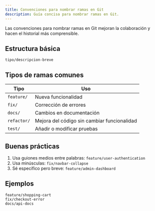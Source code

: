 ```yaml
---
title: Convenciones para nombrar ramas en Git
description: Guía concisa para nombrar ramas en Git.
---
```


Las convenciones para nombrar ramas en Git mejoran la colaboración y hacen el historial más comprensible.

## Estructura básica

```
tipo/descripcion-breve
```

## Tipos de ramas comunes

| Tipo | Uso |
|------|-------------|
| `feature/` | Nueva funcionalidad |
| `fix/` | Corrección de errores |
| `docs/` | Cambios en documentación |
| `refactor/` | Mejora del código sin cambiar funcionalidad |
| `test/` | Añadir o modificar pruebas |

## Buenas prácticas

1. Usa guiones medios entre palabras: `feature/user-authentication`
2. Usa minúsculas: `fix/navbar-collapse`
3. Sé específico pero breve: `feature/admin-dashboard`

## Ejemplos

```
feature/shopping-cart
fix/checkout-error
docs/api-docs
```